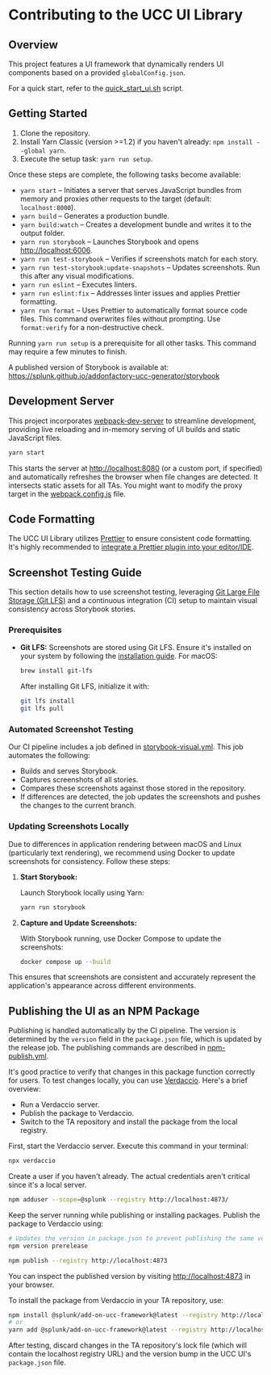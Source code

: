 # Contributing to the UCC UI Library

## Overview

This project features a UI framework that dynamically renders UI components based on a provided `globalConfig.json`.

For a quick start, refer to the [quick_start_ui.sh](../scripts/quick_start_ui.sh) script.

## Getting Started

1. Clone the repository.
1. Install Yarn Classic (version >=1.2) if you haven't already: `npm install --global yarn`.
1. Execute the setup task: `yarn run setup`.

Once these steps are complete, the following tasks become available:

* `yarn start` – Initiates a server that serves JavaScript bundles from memory and proxies other requests to the target (default: `localhost:8000`).
* `yarn build` – Generates a production bundle.
* `yarn build:watch` – Creates a development bundle and writes it to the output folder.
* `yarn run storybook` – Launches Storybook and opens <http://localhost:6006>.
* `yarn run test-storybook` – Verifies if screenshots match for each story.
* `yarn run test-storybook:update-snapshots` – Updates screenshots.  Run this after any visual modifications.
* `yarn run eslint` – Executes linters.
* `yarn run eslint:fix` – Addresses linter issues and applies Prettier formatting.
* `yarn run format` – Uses Prettier to automatically format source code files.  This command overwrites files without prompting. Use `format:verify` for a non-destructive check.

Running `yarn run setup` is a prerequisite for all other tasks.  This command may require a few minutes to finish.

A published version of Storybook is available at: <https://splunk.github.io/addonfactory-ucc-generator/storybook>

## Development Server

This project incorporates [webpack-dev-server](https://webpack.js.org/configuration/dev-server/) to streamline development, providing live reloading and in-memory serving of UI builds and static JavaScript files.

```bash
yarn start
```

This starts the server at <http://localhost:8080> (or a custom port, if specified) and automatically refreshes the browser when file changes are detected. It intersects static assets for all TAs. You might want to modify the proxy target in the [webpack.config.js](webpack.config.cjs) file.

## Code Formatting

The UCC UI Library utilizes [Prettier](https://github.com/prettier/prettier) to ensure consistent code formatting.  It's highly recommended to [integrate a Prettier plugin into your editor/IDE](https://github.com/prettier/prettier#editor-integration).

## Screenshot Testing Guide

This section details how to use screenshot testing, leveraging [Git Large File Storage (Git LFS)](https://git-lfs.com/) and a continuous integration (CI) setup to maintain visual consistency across Storybook stories.

### Prerequisites

* **Git LFS:** Screenshots are stored using Git LFS.  Ensure it's installed on your system by following the [installation guide](https://github.com/git-lfs/git-lfs#installing).  For macOS:

    ```bash
    brew install git-lfs
    ```

    After installing Git LFS, initialize it with:

    ```bash
    git lfs install
    git lfs pull
    ```

### Automated Screenshot Testing

Our CI pipeline includes a job defined in [storybook-visual.yml](../.github/workflows/storybook-visual.yml). This job automates the following:

* Builds and serves Storybook.
* Captures screenshots of all stories.
* Compares these screenshots against those stored in the repository.
* If differences are detected, the job updates the screenshots and pushes the changes to the current branch.

### Updating Screenshots Locally

Due to differences in application rendering between macOS and Linux (particularly text rendering), we recommend using Docker to update screenshots for consistency.  Follow these steps:

1. **Start Storybook:**

    Launch Storybook locally using Yarn:

    ```bash
    yarn run storybook
    ```

1. **Capture and Update Screenshots:**

    With Storybook running, use Docker Compose to update the screenshots:

    ```bash
    docker compose up --build
    ```

This ensures that screenshots are consistent and accurately represent the application's appearance across different environments.

## Publishing the UI as an NPM Package

Publishing is handled automatically by the CI pipeline. The version is determined by the `version` field in the `package.json` file, which is updated by the release job. The publishing commands are described in [npm-publish.yml](../.github/workflows/npm-publish.yml).

It's good practice to verify that changes in this package function correctly for users. To test changes locally, you can use [Verdaccio](https://github.com/verdaccio/verdaccio). Here's a brief overview:

* Run a Verdaccio server.
* Publish the package to Verdaccio.
* Switch to the TA repository and install the package from the local registry.

First, start the Verdaccio server. Execute this command in your terminal:

```bash
npx verdaccio
```

Create a user if you haven't already. The actual credentials aren't critical since it's a local server.

```bash
npm adduser --scope=@splunk --registry http://localhost:4873/
```

Keep the server running while publishing or installing packages.  Publish the package to Verdaccio using:

```bash
# Updates the version in package.json to prevent publishing the same version.
npm version prerelease

npm publish --registry http://localhost:4873
```

You can inspect the published version by visiting <http://localhost:4873> in your browser.

To install the package from Verdaccio in your TA repository, use:

```bash
npm install @splunk/add-on-ucc-framework@latest --registry http://localhost:4873
# or
yarn add @splunk/add-on-ucc-framework@latest --registry http://localhost:4873
```

After testing, discard changes in the TA repository's lock file (which will contain the localhost registry URL) and the version bump in the UCC UI's `package.json` file.
